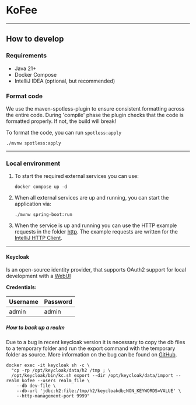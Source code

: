 # KoFee

---

## How to develop

### Requirements

- Java 21+
- Docker Compose
- IntelliJ IDEA (optional, but recommended)

### Format code

We use the maven-spotless-plugin to ensure consistent formatting across the entire code. During 'compile' phase the plugin checks that the
code is formatted properly. If not, the build will break!

To format the code, you can run `spotless:apply`

```shell
./mvnw spotless:apply
```

---

### Local environment

1. To start the required external services you can use:

   ```shell
   docker compose up -d
   ```
2. When all external services are up and running, you can start the application via:

   ```shell
   ./mvnw spring-boot:run
   ```
3. When the service is up and running you can use the HTTP example requests in the folder [http](http). The example requests are written for
   the [IntelliJ HTTP Client](https://www.jetbrains.com/help/idea/exploring-http-syntax.html).

---

#### Keycloak

Is an open-source identity provider, that supports OAuth2 support for local development with
a [WebUI](http://localhost:8083/admin/master/console/#/kofee)

**Credentials:**

| Username | Password |
|----------|----------|
| admin    | admin    |

##### How to back up a realm

Due to a bug in recent keycloak version it is necessary to copy the db files to a temporary folder and run the export command with the temporary
folder as source. More information on the bug can be found on [GitHub](https://github.com/keycloak/keycloak/issues/33800).

```shell
docker exec -it keycloak sh -c \
  "cp -rp /opt/keycloak/data/h2 /tmp ; \
  /opt/keycloak/bin/kc.sh export --dir /opt/keycloak/data/import --realm kofee --users realm_file \
    --db dev-file \
    --db-url 'jdbc:h2:file:/tmp/h2/keycloakdb;NON_KEYWORDS=VALUE' \
    --http-management-port 9999"
```

